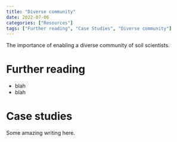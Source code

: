```yaml
---
title: "Diverse community"
date: 2022-07-06
categories: ["Resources"]
tags: ["Further reading", "Case Studies", "Diverse community"]
---
```


The importance of enabling a diverse community of soil scientists.

# Further reading

* blah
* blah

# Case studies

Some amazing writing here.

